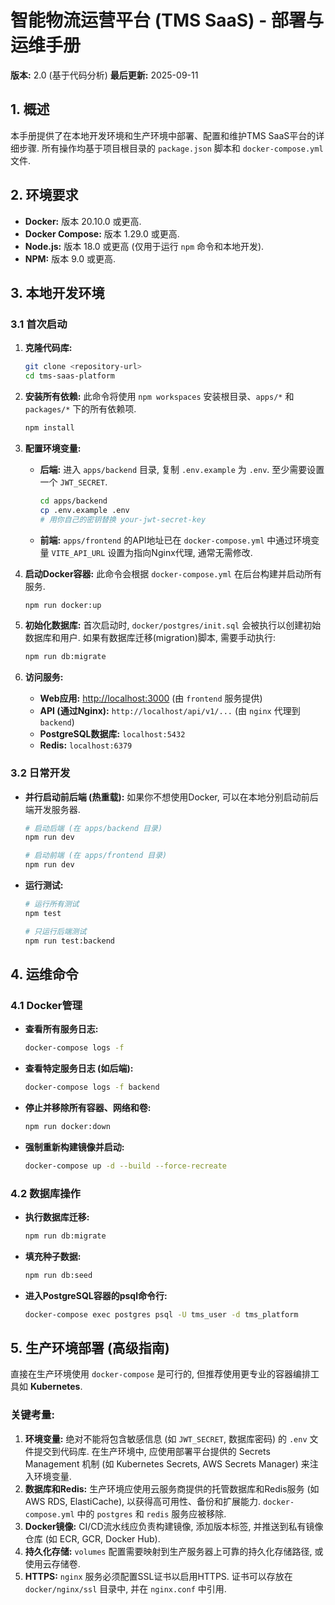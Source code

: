 
# 智能物流运营平台 (TMS SaaS) - 部署与运维手册

**版本:** 2.0 (基于代码分析)
**最后更新:** 2025-09-11

## 1. 概述

本手册提供了在本地开发环境和生产环境中部署、配置和维护TMS SaaS平台的详细步骤. 所有操作均基于项目根目录的 `package.json` 脚本和 `docker-compose.yml` 文件.

## 2. 环境要求

- **Docker:** 版本 20.10.0 或更高.
- **Docker Compose:** 版本 1.29.0 或更高.
- **Node.js:** 版本 18.0 或更高 (仅用于运行 `npm` 命令和本地开发).
- **NPM:** 版本 9.0 或更高.

## 3. 本地开发环境

### 3.1 首次启动

1.  **克隆代码库:**
    ```bash
    git clone <repository-url>
    cd tms-saas-platform
    ```

2.  **安装所有依赖:**
    此命令将使用 `npm workspaces` 安装根目录、`apps/*` 和 `packages/*` 下的所有依赖项.
    ```bash
    npm install
    ```

3.  **配置环境变量:**
    - **后端:** 进入 `apps/backend` 目录, 复制 `.env.example` 为 `.env`. 至少需要设置一个 `JWT_SECRET`.
      ```bash
      cd apps/backend
      cp .env.example .env
      # 用你自己的密钥替换 your-jwt-secret-key
      ```
    - **前端:** `apps/frontend` 的API地址已在 `docker-compose.yml` 中通过环境变量 `VITE_API_URL` 设置为指向Nginx代理, 通常无需修改.

4.  **启动Docker容器:**
    此命令会根据 `docker-compose.yml` 在后台构建并启动所有服务.
    ```bash
    npm run docker:up
    ```

5.  **初始化数据库:**
    首次启动时, `docker/postgres/init.sql` 会被执行以创建初始数据库和用户. 如果有数据库迁移(migration)脚本, 需要手动执行:
    ```bash
    npm run db:migrate
    ```

6.  **访问服务:**
    - **Web应用:** [http://localhost:3000](http://localhost:3000) (由 `frontend` 服务提供)
    - **API (通过Nginx):** `http://localhost/api/v1/...` (由 `nginx` 代理到 `backend`)
    - **PostgreSQL数据库:** `localhost:5432`
    - **Redis:** `localhost:6379`

### 3.2 日常开发

- **并行启动前后端 (热重载):** 如果你不想使用Docker, 可以在本地分别启动前后端开发服务器.
  ```bash
  # 启动后端 (在 apps/backend 目录)
  npm run dev

  # 启动前端 (在 apps/frontend 目录)
  npm run dev
  ```
- **运行测试:**
  ```bash
  # 运行所有测试
  npm test

  # 只运行后端测试
  npm run test:backend
  ```

## 4. 运维命令

### 4.1 Docker管理

- **查看所有服务日志:**
  ```bash
  docker-compose logs -f
  ```
- **查看特定服务日志 (如后端):**
  ```bash
  docker-compose logs -f backend
  ```
- **停止并移除所有容器、网络和卷:**
  ```bash
  npm run docker:down
  ```
- **强制重新构建镜像并启动:**
  ```bash
  docker-compose up -d --build --force-recreate
  ```

### 4.2 数据库操作

- **执行数据库迁移:**
  ```bash
  npm run db:migrate
  ```
- **填充种子数据:**
  ```bash
  npm run db:seed
  ```
- **进入PostgreSQL容器的psql命令行:**
  ```bash
  docker-compose exec postgres psql -U tms_user -d tms_platform
  ```

## 5. 生产环境部署 (高级指南)

直接在生产环境使用 `docker-compose` 是可行的, 但推荐使用更专业的容器编排工具如 **Kubernetes**.

### 关键考量:

1.  **环境变量:** 绝对不能将包含敏感信息 (如 `JWT_SECRET`, 数据库密码) 的 `.env` 文件提交到代码库. 在生产环境中, 应使用部署平台提供的 Secrets Management 机制 (如 Kubernetes Secrets, AWS Secrets Manager) 来注入环境变量.
2.  **数据库和Redis:** 生产环境应使用云服务商提供的托管数据库和Redis服务 (如 AWS RDS, ElastiCache), 以获得高可用性、备份和扩展能力. `docker-compose.yml` 中的 `postgres` 和 `redis` 服务应被移除.
3.  **Docker镜像:** CI/CD流水线应负责构建镜像, 添加版本标签, 并推送到私有镜像仓库 (如 ECR, GCR, Docker Hub).
4.  **持久化存储:** `volumes` 配置需要映射到生产服务器上可靠的持久化存储路径, 或使用云存储卷.
5.  **HTTPS:** `nginx` 服务必须配置SSL证书以启用HTTPS. 证书可以存放在 `docker/nginx/ssl` 目录中, 并在 `nginx.conf` 中引用.
